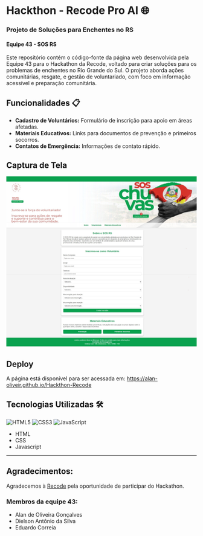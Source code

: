 # Hackthon - Recode Pro AI 🌐

### Projeto de Soluções para Enchentes no RS

#### Equipe 43 - SOS RS

Este repositório contém o código-fonte da página web desenvolvida pela Equipe 43 para o Hackathon da Recode, voltado para criar soluções para os problemas de enchentes no Rio Grande do Sul. O projeto aborda ações comunitárias, resgate, e gestão de voluntariado, com foco em informação acessível e preparação comunitária.

## Funcionalidades 📋

- **Cadastro de Voluntários:** Formulário de inscrição para apoio em áreas afetadas.
- **Materiais Educativos:** Links para documentos de prevenção e primeiros socorros.
- **Contatos de Emergência:** Informações de contato rápido.

## Captura de Tela

![screenshot](https://github.com/Alan-oliveir/Hackthon-Recode/blob/main/Imagens/screenshot.png)

## Deploy

A página está disponível para ser acessada em:
https://alan-oliveir.github.io/Hackthon-Recode

## Tecnologias Utilizadas 🛠

![HTML5](https://img.shields.io/badge/HTML5-E34F26?style=for-the-badge&logo=html5&logoColor=white)
![CSS3](https://img.shields.io/badge/CSS3-1572B6?style=for-the-badge&logo=css3&logoColor=white)
![JavaScript](https://img.shields.io/badge/JavaScript-F7DF1E?style=for-the-badge&logo=javascript&logoColor=black)

- HTML
- CSS
- Javascript

---

## Agradecimentos:

Agradecemos à [Recode](https://recodepro.org.br/) pela oportunidade de participar do Hackathon.

### Membros da equipe 43:

- Alan de Oliveira Gonçalves
- Dielson Antônio da Silva
- Eduardo Correia
